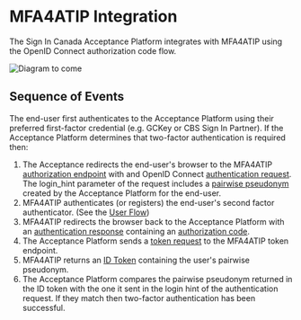 # MFA4ATIP Integration

The Sign In Canada Acceptance Platform integrates with MFA4ATIP using the OpenID Connect authorization code flow.

![Diagram to come](diagrams/sequnece.svg)

## Sequence of Events

The end-user first authenticates to the Acceptance Platform using their
preferred first-factor credential (e.g. GCKey or CBS Sign In Partner). If the
Acceptance Platform determines that two-factor authentication is required then:

1. The Acceptance redirects the end-user's browser to the MFA4ATIP
   [authorization
   endpoint](https://openid.net/specs/openid-connect-core-1_0.html#AuthorizationEndpoint)
   with and OpenID Connect [authentication
   request](data_elements.md#authentication-request).
   The login_hint parameter of the request includes a [pairwise pseudonym](data_elements.md#pairwise-pseudonym-pai) created
   by the Acceptance Platform for the end-user.
2. MFA4ATIP authenticates (or registers) the end-user's second factor authenticator. (See the [User Flow](ui_flows.md))
3. MFA4ATIP redirects the browser back to the Acceptance Platform with an
   [authentication response](https://openid.net/specs/openid-connect-core-1_0.html#AuthResponse)
   containing an [authorization code](data_elements.md#authorization-code).
4. The Acceptance Platform sends a [token request](data_elements.md#token-request) to the MFA4ATIP token endpoint.
5. MFA4ATIP returns an [ID Token](data_elements.md#id-token) containing the user's pairwise pseudonym.
6. The Acceptance Platform compares the pairwise pseudonym returned in the ID
   token with the one it sent in the login hint of the authentication request.
   If they match then two-factor authentication has been successful.
